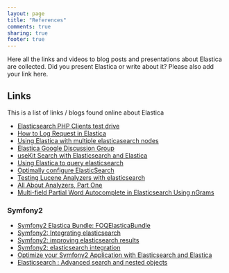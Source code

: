 ```yaml
---
layout: page
title: "References"
comments: true
sharing: true
footer: true
---
```

Here all the links and videos to blog posts and presentations about Elastica are collected. Did you present Elastica or write about it? Please also add your link here.

## Links
This is a list of links / blogs found online about Elastica

* [Elasticsearch PHP Clients test drive](http://jolicode.com/blog/elasticsearch-php-clients-test-drive)
* [How to Log Request in Elastica](http://ruflin.com/2011/11/20/how-to-log-requests-in-elastica/)
* [Using Elastica with multiple elasticasearch nodes](http://ruflin.com/2011/11/21/using-elastica-with-multiple-elasticsearch-nodes/)
* [Elastica Google Discussion Group](https://groups.google.com/forum/#!forum/elastica-php-client)
* [useKit Search with Elasticsearch and Elastica](http://blog.useKit.com/2011/08/25/usekit-search-with-elasticsearch-and-elastica/)
* [Using Elastica to query elasticsearch](http://tech.vg.no/2012/07/03/using-elastica-to-query-elasticsearch/)
* [Optimally configure ElasticSearch](http://obtao.com/blog/2013/10/configuration-elasticsearch-de-maniere-optimale/)
* [Testing Lucene Analyzers with elasticsearch](http://jontai.me/blog/2012/10/testing-lucene-analyzers-with-elasticsearch/)
* [All About Analyzers, Part One](https://www.found.no/foundation/text-analysis-part-1/)
* [Multi-field Partial Word Autocomplete in Elasticsearch Using nGrams](http://blog.qbox.io/multi-field-partial-word-autocomplete-in-elasticsearch-using-ngrams)


### Symfony2
* [Symfony2 Elastica Bundle: FOQElasticaBundle](https://github.com/Exercise/FOQElasticaBundle)
* [Symfony2: Integrating elasticsearch](http://miller.limethinking.co.uk/2011/11/11/symfony2-integrating-elasticsearch/)
* [Symfony2: improving elasticsearch results](http://miller.limethinking.co.uk/2011/11/18/symfony2-improving-elasticsearch-results/)
* [Symfony2: elasticsearch integration](http://afsy.fr/avent/2013/20-elasticsearch-dans-votre-Symfony2)
* [Optimize your Symfony2 Application with Elasticsearch and Elastica](http://www.ucs-labs.com/blog/optimize-your-symfony2-application-with-elasticsearch-and-elastica)
* [Elasticsearch : Advanced search and nested objects](http://obtao.com/blog/2014/04/elasticsearch-advanced-search-and-nested-objects/)
